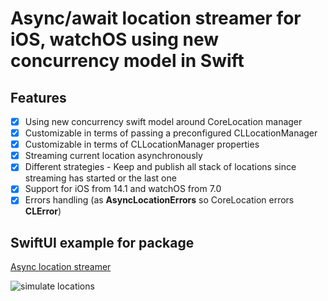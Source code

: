 # Async/await location streamer for iOS, watchOS using new concurrency model in Swift

 ## Features
- [x] Using new concurrency swift model around CoreLocation manager
- [x] Customizable in terms of passing a preconfigured CLLocationManager
- [x] Customizable in terms of CLLocationManager properties
- [x] Streaming current location asynchronously
- [x] Different strategies - Keep and publish all stack of locations since streaming has started or the last one
- [x] Support for iOS from 14.1 and watchOS from 7.0
- [x] Errors handling (as **AsyncLocationErrors** so CoreLocation errors **CLError**)

## SwiftUI example for package

[Async location streamer](https://github.com/swiftuiux/swift-async-corelocation)

 ![simulate locations](https://github.com/The-Igor/d3-async-location/blob/main/img/image11.gif)
